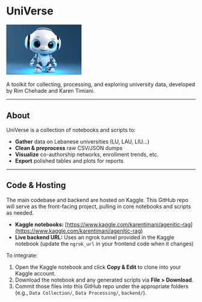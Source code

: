 # UniVerse
<p algin="center">
  <img src="images/uniVerse.jpg" width="200" alt="UniVerse Logo" />
</p>

A toolkit for collecting, processing, and exploring university data, developed by Rim Chehade and Karen Timiani.

---

## About

UniVerse is a collection of notebooks and scripts to:

- **Gather** data on Lebanese universities (LU, LAU, LIU…)
- **Clean & preprocess** raw CSV/JSON dumps
- **Visualize** co-authorship networks, enrollment trends, etc.
- **Export** polished tables and plots for reports

---

## Code & Hosting

The main codebase and backend are hosted on Kaggle. This GitHub repo will serve as the front-facing project, pulling in core notebooks and scripts as needed.

- **Kaggle notebooks:** [https://www.kaggle.com/karentimani/agenitic-rag](https://www.kaggle.com/karentimani/agenitic-rag)
- **Live backend URL:** Uses an ngrok tunnel provided in the Kaggle notebook (update the `ngrok_url` in your frontend code when it changes)

To integrate:

1. Open the Kaggle notebook and click **Copy & Edit** to clone into your Kaggle account.
2. Download the notebook and any generated scripts via **File > Download**.
3. Commit those files into this GitHub repo under the appropriate folders (e.g., `Data Collection/`, `Data Processing/`, `backend/`).
